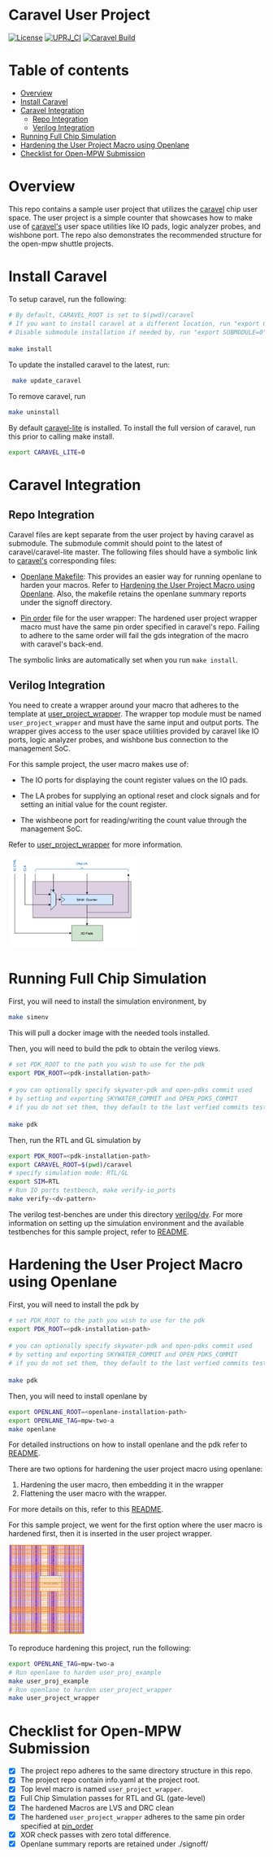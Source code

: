 <!---
# SPDX-FileCopyrightText: 2020 Efabless Corporation
#
# Licensed under the Apache License, Version 2.0 (the "License");
# you may not use this file except in compliance with the License.
# You may obtain a copy of the License at
#
#      http://www.apache.org/licenses/LICENSE-2.0
#
# Unless required by applicable law or agreed to in writing, software
# distributed under the License is distributed on an "AS IS" BASIS,
# WITHOUT WARRANTIES OR CONDITIONS OF ANY KIND, either express or implied.
# See the License for the specific language governing permissions and
# limitations under the License.
#
# SPDX-License-Identifier: Apache-2.0
-->

# Caravel User Project
[![License](https://img.shields.io/badge/License-Apache%202.0-blue.svg)](https://opensource.org/licenses/Apache-2.0) [![UPRJ_CI](https://github.com/efabless/caravel_project_example/actions/workflows/user_project_ci.yml/badge.svg)](https://github.com/efabless/caravel_project_example/actions/workflows/user_project_ci.yml) [![Caravel Build](https://github.com/efabless/caravel_project_example/actions/workflows/caravel_build.yml/badge.svg)](https://github.com/efabless/caravel_project_example/actions/workflows/caravel_build.yml)

# Table of contents
- [Overview](#overview)
- [Install Caravel](#install-caravel)
- [Caravel Integration](#caravel-integration)
    - [Repo Integration](#repo-integration)
    - [Verilog Integration](#verilog-integration)
- [Running Full Chip Simulation](#running-full-chip-simulation)
- [Hardening the User Project Macro using Openlane](#hardening-the-user-project-macro-using-openlane)
- [Checklist for Open-MPW Submission](#checklist-for-open-mpw-submission)
  
# Overview

This repo contains a sample user project that utilizes the [caravel](https://github.com/efabless/caravel.git) chip user space. The user project is a simple counter that showcases how to make use of [caravel's](https://github.com/efabless/caravel.git) user space utilities like IO pads, logic analyzer probes, and wishbone port. The repo also demonstrates the recommended structure for the open-mpw shuttle projects. 

# Install Caravel

To setup caravel, run the following: 

```bash
# By default, CARAVEL_ROOT is set to $(pwd)/caravel
# If you want to install caravel at a different location, run "export CARAVEL_ROOT=<caravel-path>"
# Disable submodule installation if needed by, run "export SUBMODULE=0"

make install
```

To update the installed caravel to the latest, run: 

```bash
 make update_caravel
```

To remove caravel, run 
```bash
make uninstall
```

By default [caravel-lite](https://github.com/efabless/caravel-lite.git) is installed. To install the full version of caravel, run this prior to calling make install. 
```bash
export CARAVEL_LITE=0
```

# Caravel Integration

## Repo Integration

Caravel files are kept separate from the user project by having caravel as submodule. The submodule commit should point to the latest of caravel/caravel-lite master. The following files should have a symbolic link to [caravel's](https://github.com/efabless/caravel.git) corresponding files: 

- [Openlane Makefile](openlane/Makefile): This provides an easier way for running openlane to harden your macros. Refer to 
[Hardening the User Project Macro using Openlane](#hardening-the-user-project-macro-using-openlane). Also, the makefile retains the openlane summary reports under the signoff directory. 

- [Pin order](openlane/user_project_wrapper/pin_order.cfg) file for the user wrapper: The hardened user project wrapper macro must have the same pin order specified in caravel's repo. Failing to adhere to the same order will fail the gds integration of the macro with caravel's back-end. 

The symbolic links are automatically set when you run `make install`. 

## Verilog Integration

You need to create a wrapper around your macro that adheres to the template at [user_project_wrapper](caravel/verilog/rtl/__user_project_wrapper.v). The wrapper top module must be named `user_project_wrapper` and must have the same input and output ports. The wrapper gives access to the user space utilities provided by caravel like IO ports, logic analyzer probes, and wishbone bus connection to the management SoC. 

For this sample project, the user macro makes use of: 

- The IO ports for displaying the count register values on the IO pads. 

- The LA probes for supplying an optional reset and clock signals and for setting an initial value for the count register. 

- The wishbeone port for reading/writing the count value through the management SoC. 

Refer to [user_project_wrapper](verilog/rtl/user_project_wrapper.v) for more information. 

<p align=”center”>
<img src="_static/counter_32.png" width="50%" height="10%">
</p>

# Running Full Chip Simulation

First, you will need to install the simulation environment, by 

```bash
make simenv
```

This will pull a docker image with the needed tools installed. 

Then, you will need to build the pdk to obtain the verilog views.

```bash
# set PDK_ROOT to the path you wish to use for the pdk
export PDK_ROOT=<pdk-installation-path>

# you can optionally specify skywater-pdk and open-pdks commit used
# by setting and exporting SKYWATER_COMMIT and OPEN_PDKS_COMMIT
# if you do not set them, they default to the last verfied commits tested for this project

make pdk
```

Then, run the RTL and GL simulation by

```bash
export PDK_ROOT=<pdk-installation-path>
export CARAVEL_ROOT=$(pwd)/caravel
# specify simulation mode: RTL/GL
export SIM=RTL
# Run IO ports testbench, make verify-io_ports
make verify-<dv-pattern>
```

The verilog test-benches are under this directory [verilog/dv](verilog/dv). For more information on setting up the simulation environment and the available testbenches for this sample project, refer to [README](verilog/dv/README.md).

# Hardening the User Project Macro using Openlane 

First, you will need to install the pdk by 

```bash
# set PDK_ROOT to the path you wish to use for the pdk
export PDK_ROOT=<pdk-installation-path>

# you can optionally specify skywater-pdk and open-pdks commit used
# by setting and exporting SKYWATER_COMMIT and OPEN_PDKS_COMMIT
# if you do not set them, they default to the last verfied commits tested for this project

make pdk
```

Then, you will need to install openlane by 

```bash
export OPENLANE_ROOT=<openlane-installation-path>
export OPENLANE_TAG=mpw-two-a
make openlane
```

For detailed instructions on how to install openlane and the pdk refer to [README](https://github.com/efabless/openlane/blob/master/README.md). 


There are two options for hardening the user project macro using openlane: 

1. Hardening the user macro, then embedding it in the wrapper
2. Flattening the user macro with the wrapper. 

For more details on this, refer to this [README](https://github.com/efabless/caravel/blob/master/openlane/README.rst).

For this sample project, we went for the first option where the user macro is hardened first, then it is inserted in the user project wrapper. 

<p align=”center”>
<img src="_static/wrapper.png" width="30%" height="5%">
</p>

To reproduce hardening this project, run the following: 

```bash
export OPENLANE_TAG=mpw-two-a
# Run openlane to harden user_proj_example
make user_proj_example
# Run openlane to harden user_project_wrapper
make user_project_wrapper
```

# Checklist for Open-MPW Submission

- [x] The project repo adheres to the same directory structure in this repo.
- [x] The project repo contain info.yaml at the project root. 
- [x] Top level macro is named `user_project_wrapper`. 
- [x] Full Chip Simulation passes for RTL and GL (gate-level)
- [x] The hardened Macros are LVS and DRC clean
- [x] The hardened `user_project_wrapper` adheres to the same pin order specified at [pin_order](https://github.com/efabless/caravel/blob/master/openlane/user_project_wrapper_empty/pin_order.cfg)
- [x] XOR check passes with zero total difference. 
- [x] Openlane summary reports are retained under ./signoff/<macro-name> 
